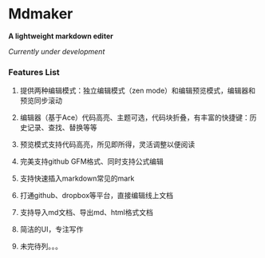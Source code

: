 # Mdmaker

**A lightweight markdown editer**  

*Currently under development*

### Features List

1. 提供两种编辑模式：独立编辑模式（zen mode）和编辑预览模式，编辑器和预览同步滚动

2. 编辑器（基于Ace）代码高亮、主题可选，代码块折叠，有丰富的快捷键：历史记录、查找、替换等等

3. 预览模式支持代码高亮，所见即所得，灵活调整以便阅读

4. 完美支持github GFM格式、同时支持公式编辑

5. 支持快速插入markdown常见的mark

6. 打通github、dropbox等平台，直接编辑线上文档

7. 支持导入md文档、导出md、html格式文档

8. 简洁的UI，专注写作

9. 未完待列。。。

